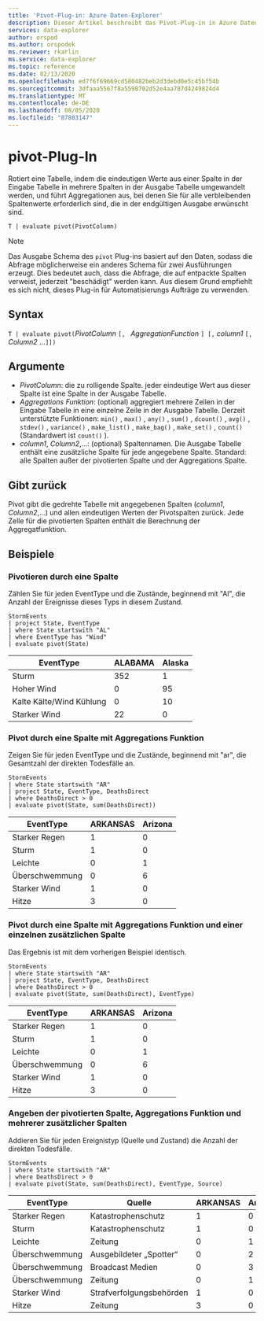 ```yaml
---
title: 'Pivot-Plug-in: Azure Daten-Explorer'
description: Dieser Artikel beschreibt das Pivot-Plug-in in Azure Daten-Explorer.
services: data-explorer
author: orspod
ms.author: orspodek
ms.reviewer: rkarlin
ms.service: data-explorer
ms.topic: reference
ms.date: 02/13/2020
ms.openlocfilehash: ed7f6f69669cd580482beb2d3debd0e5c45bf54b
ms.sourcegitcommit: 3dfaaa5567f8a5598702d52e4aa787d4249824d4
ms.translationtype: MT
ms.contentlocale: de-DE
ms.lasthandoff: 08/05/2020
ms.locfileid: "87803147"
---
```

# <a name="pivot-plugin"></a>pivot-Plug-In

Rotiert eine Tabelle, indem die eindeutigen Werte aus einer Spalte in der Eingabe Tabelle in mehrere Spalten in der Ausgabe Tabelle umgewandelt werden, und führt Aggregationen aus, bei denen Sie für alle verbleibenden Spaltenwerte erforderlich sind, die in der endgültigen Ausgabe erwünscht sind.

```kusto
T | evaluate pivot(PivotColumn)
```

> [!NOTE]
> Das Ausgabe Schema des `pivot` Plug-ins basiert auf den Daten, sodass die Abfrage möglicherweise ein anderes Schema für zwei Ausführungen erzeugt. Dies bedeutet auch, dass die Abfrage, die auf entpackte Spalten verweist, jederzeit "beschädigt" werden kann. Aus diesem Grund empfiehlt es sich nicht, dieses Plug-in für Automatisierungs Aufträge zu verwenden.

## <a name="syntax"></a>Syntax

`T | evaluate pivot(`*PivotColumn* `[, ` *AggregationFunction* `] [,` *column1* `[,` *Column2* ...`]])`

## <a name="arguments"></a>Argumente

* *PivotColumn*: die zu rolligende Spalte. jeder eindeutige Wert aus dieser Spalte ist eine Spalte in der Ausgabe Tabelle.
* *Aggregations Funktion*: (optional) aggregiert mehrere Zeilen in der Eingabe Tabelle in eine einzelne Zeile in der Ausgabe Tabelle. Derzeit unterstützte Funktionen: `min()` , `max()` , `any()` , `sum()` , `dcount()` , `avg()` , `stdev()` , `variance()` , `make_list()` , `make_bag()` , `make_set()` , `count()` (Standardwert ist `count()` ).
* *column1*, *Column2*,...: (optional) Spaltennamen. Die Ausgabe Tabelle enthält eine zusätzliche Spalte für jede angegebene Spalte. Standard: alle Spalten außer der pivotierten Spalte und der Aggregations Spalte.

## <a name="returns"></a>Gibt zurück

Pivot gibt die gedrehte Tabelle mit angegebenen Spalten (*column1*, *Column2*,...) und allen eindeutigen Werten der Pivotspalten zurück. Jede Zelle für die pivotierten Spalten enthält die Berechnung der Aggregatfunktion.

## <a name="examples"></a>Beispiele

### <a name="pivot-by-a-column"></a>Pivotieren durch eine Spalte

Zählen Sie für jeden EventType und die Zustände, beginnend mit "Al", die Anzahl der Ereignisse dieses Typs in diesem Zustand.

<!-- csl: https://help.kusto.windows.net:443/Samples -->
```kusto
StormEvents
| project State, EventType 
| where State startswith "AL" 
| where EventType has "Wind" 
| evaluate pivot(State)
```

|EventType|ALABAMA|Alaska|
|---|---|---|
|Sturm|352|1|
|Hoher Wind|0|95|
|Kalte Kälte/Wind Kühlung|0|10|
|Starker Wind|22|0|


### <a name="pivot-by-a-column-with-aggregation-function"></a>Pivot durch eine Spalte mit Aggregations Funktion

Zeigen Sie für jeden EventType und die Zustände, beginnend mit "ar", die Gesamtzahl der direkten Todesfälle an.

<!-- csl: https://help.kusto.windows.net:443/Samples -->
```kusto
StormEvents 
| where State startswith "AR" 
| project State, EventType, DeathsDirect 
| where DeathsDirect > 0
| evaluate pivot(State, sum(DeathsDirect))
```

|EventType|ARKANSAS|Arizona|
|---|---|---|
|Starker Regen|1|0|
|Sturm|1|0|
|Leichte|0|1|
|Überschwemmung|0|6|
|Starker Wind|1|0|
|Hitze|3|0|


### <a name="pivot-by-a-column-with-aggregation-function-and-a-single-additional-column"></a>Pivot durch eine Spalte mit Aggregations Funktion und einer einzelnen zusätzlichen Spalte

Das Ergebnis ist mit dem vorherigen Beispiel identisch.

<!-- csl: https://help.kusto.windows.net:443/Samples -->
```kusto
StormEvents 
| where State startswith "AR" 
| project State, EventType, DeathsDirect 
| where DeathsDirect > 0
| evaluate pivot(State, sum(DeathsDirect), EventType)
```

|EventType|ARKANSAS|Arizona|
|---|---|---|
|Starker Regen|1|0|
|Sturm|1|0|
|Leichte|0|1|
|Überschwemmung|0|6|
|Starker Wind|1|0|
|Hitze|3|0|


### <a name="specify-the-pivoted-column-aggregation-function-and-multiple-additional-columns"></a>Angeben der pivotierten Spalte, Aggregations Funktion und mehrerer zusätzlicher Spalten

Addieren Sie für jeden Ereignistyp (Quelle und Zustand) die Anzahl der direkten Todesfälle.

<!-- csl: https://help.kusto.windows.net:443/Samples -->
```kusto
StormEvents 
| where State startswith "AR" 
| where DeathsDirect > 0
| evaluate pivot(State, sum(DeathsDirect), EventType, Source)
```

|EventType|Quelle|ARKANSAS|Arizona|
|---|---|---|---|
|Starker Regen|Katastrophenschutz|1|0|
|Sturm|Katastrophenschutz|1|0|
|Leichte|Zeitung|0|1|
|Überschwemmung|Ausgebildeter „Spotter“|0|2|
|Überschwemmung|Broadcast Medien|0|3|
|Überschwemmung|Zeitung|0|1|
|Starker Wind|Strafverfolgungsbehörden|1|0|
|Hitze|Zeitung|3|0|

